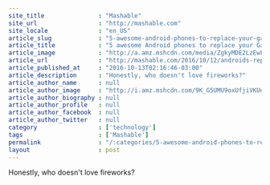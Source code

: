 ```yaml
---
site_title               : "Mashable"
site_url                 : "http://mashable.com"
site_locale              : "en_US"
article_slug             : "5-awesome-android-phones-to-replace-your-galaxy-note7"
article_title            : "5 awesome Android phones to replace your Galaxy Note7"
article_image            : "http://a.amz.mshcdn.com/media/ZgkyMDE2LzEwLzEzLzBlL3NpdGVfdGh1bWIuNTJmMzUuanBnCnAJdGh1bWIJMTIwMHg2MzAKZQlqcGc/51ccea6e/408/site_thumb.jpg"
article_url              : "http://mashable.com/2016/10/12/androids-replace-galaxy-note/"
article_published_at     : "2016-10-13T02:16:46-03:00"
article_description      : "Honestly, who doesn't love fireworks?"
article_author_name      : null
article_author_image     : "http://i.amz.mshcdn.com/9K_G5UMU9oxUfjiVKUd31-KDjd8=/90x90/2016%2F09%2F16%2F32%2Fhttpsd2mhye01h4nj2n.cloudfront.netmediaZgkyMDE2LzA0.fbd93.jpg"
article_author_biography : null
article_author_profile   : null
article_author_facebook  : null
article_author_twitter   : null
category                 : ['technology']
tags                     : ['Mashable']
permalink                : "/:categories/5-awesome-android-phones-to-replace-your-galaxy-note7/"
layout                   : post
---
```


Honestly, who doesn't love fireworks?
